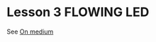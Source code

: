 # Lesson 3 FLOWING LED
See [On medium](https://medium.com/android-things-and-sunfounder-super-kit-v3-0/getting-started-with-android-things-92ad77cf8f84)

